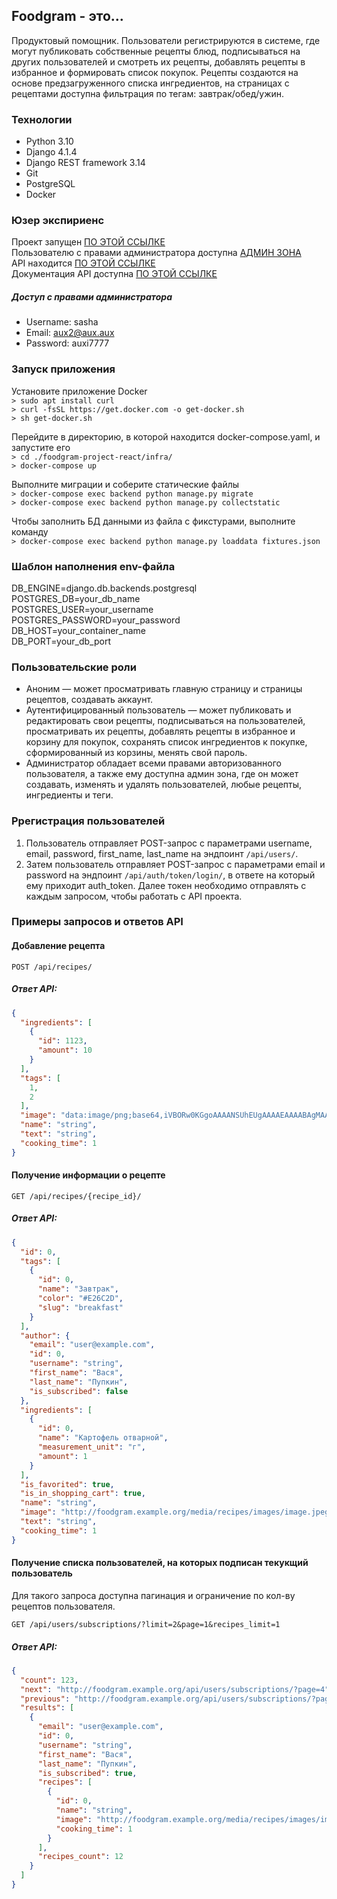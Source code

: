 ## Foodgram - это...

Продуктовый помощник. Пользователи регистрируются в системе, где могут публиковать собственные рецепты блюд, подписываться на других пользователей и смотреть их рецепты, добавлять рецепты в избранное и формировать список покупок. Рецепты создаются на основе предзагруженного списка ингредиентов, на страницах с рецептами доступна фильтрация по тегам: завтрак/обед/ужин.

### Технологии
* Python 3.10
* Django 4.1.4
* Django REST framework 3.14
* Git
* PostgreSQL
* Docker

### Юзер экспириенс
Проект запущен [ПО ЭТОЙ ССЫЛКЕ](http://aux.sytes.net)  
Пользователю с правами администратора доступна [АДМИН ЗОНА](http://aux.sytes.net/admin)  
API находится [ПО ЭТОЙ ССЫЛКЕ](http://aux.sytes.net/api)  
Документация API доступна [ПО ЭТОЙ ССЫЛКЕ](http://aux.sytes.net/api/docs/)  

##### Доступ с правами администратора
* Username: sasha
* Email: aux2@aux.aux
* Password: auxi7777

### Запуск приложения
Установите приложение Docker  
`> sudo apt install curl`  
`> curl -fsSL https://get.docker.com -o get-docker.sh`  
`> sh get-docker.sh`  

Перейдите в директорию, в которой находится docker-compose.yaml, и запустите его  
`> cd ./foodgram-project-react/infra/`  
`> docker-compose up`  

Выполните миграции и соберите статические файлы  
`> docker-compose exec backend python manage.py migrate`  
`> docker-compose exec backend python manage.py collectstatic`  

Чтобы заполнить БД данными из файла с фикстурами, выполните команду  
`> docker-compose exec backend python manage.py loaddata fixtures.json`  

### Шаблон наполнения env-файла
DB_ENGINE=django.db.backends.postgresql  
POSTGRES_DB=your_db_name  
POSTGRES_USER=your_username  
POSTGRES_PASSWORD=your_password  
DB_HOST=your_container_name  
DB_PORT=your_db_port  

### Пользовательские роли
* Аноним — может просматривать главную страницу и страницы рецептов, создавать аккаунт.  
* Аутентифицированный пользователь — может публиковать и редактировать свои рецепты, подписываться на пользователей, просматривать их рецепты, добавлять рецепты в избранное и корзину для покупок, сохранять список ингредиентов к покупке, сформированный из корзины, менять свой пароль.  
* Администратор обладает всеми правами авторизованного пользователя, а также ему доступна админ зона, где он может создавать, изменять и удалять пользователей, любые рецепты, ингредиенты и теги.  

### Ррегистрация пользователей
1. Пользователь отправляет POST-запрос с параметрами username, email, password, first_name, last_name на эндпоинт `/api/users/`.
2. Затем пользователь отправляет POST-запрос с параметрами email и password на эндпоинт `/api/auth/token/login/`, в ответе на который ему приходит auth_token. Далее токен необходимо отправлять с каждым запросом, чтобы работать с API проекта.  

### Примеры запросов и ответов API  

#### Добавление рецепта  

  `POST /api/recipes/`
##### Ответ API:

```json
{
  "ingredients": [
    {
      "id": 1123,
      "amount": 10
    }
  ],
  "tags": [
    1,
    2
  ],
  "image": "data:image/png;base64,iVBORw0KGgoAAAANSUhEUgAAAAEAAAABAgMAAABieywaAAAACVBMVEUAAAD///9fX1/S0ecCAAAACXBIWXMAAA7EAAAOxAGVKw4bAAAACklEQVQImWNoAAAAggCByxOyYQAAAABJRU5ErkJggg==",
  "name": "string",
  "text": "string",
  "cooking_time": 1
}
```
 
#### Получение информации о рецепте  

  `GET /api/recipes/{recipe_id}/`
##### Ответ API:

```json
{
  "id": 0,
  "tags": [
    {
      "id": 0,
      "name": "Завтрак",
      "color": "#E26C2D",
      "slug": "breakfast"
    }
  ],
  "author": {
    "email": "user@example.com",
    "id": 0,
    "username": "string",
    "first_name": "Вася",
    "last_name": "Пупкин",
    "is_subscribed": false
  },
  "ingredients": [
    {
      "id": 0,
      "name": "Картофель отварной",
      "measurement_unit": "г",
      "amount": 1
    }
  ],
  "is_favorited": true,
  "is_in_shopping_cart": true,
  "name": "string",
  "image": "http://foodgram.example.org/media/recipes/images/image.jpeg",
  "text": "string",
  "cooking_time": 1
}
```
#### Получение списка пользователей, на которых подписан текукщий пользователь  

Для такого запроса доступна пагинация и ограничение по кол-ву рецептов пользователя.  

  `GET /api/users/subscriptions/?limit=2&page=1&recipes_limit=1`
##### Ответ API:

```json
{
  "count": 123,
  "next": "http://foodgram.example.org/api/users/subscriptions/?page=4",
  "previous": "http://foodgram.example.org/api/users/subscriptions/?page=2",
  "results": [
    {
      "email": "user@example.com",
      "id": 0,
      "username": "string",
      "first_name": "Вася",
      "last_name": "Пупкин",
      "is_subscribed": true,
      "recipes": [
        {
          "id": 0,
          "name": "string",
          "image": "http://foodgram.example.org/media/recipes/images/image.jpeg",
          "cooking_time": 1
        }
      ],
      "recipes_count": 12
    }
  ]
}
```
